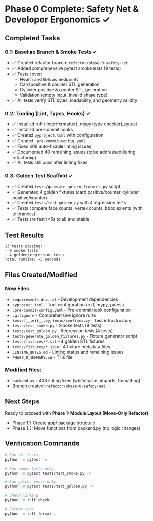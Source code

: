 # Phase 0 Complete: Safety Net & Developer Ergonomics ✓

## Completed Tasks

### 0.1: Baseline Branch & Smoke Tests ✓
- ✅ Created refactor branch: `refactor/phase-0-safety-net`
- ✅ Added comprehensive pytest smoke tests (9 tests)
- ✅ Tests cover:
  - Health and liblouis endpoints
  - Card positive & counter STL generation
  - Cylinder positive & counter STL generation
  - Validation (empty input, invalid shape type)
- ✅ All tests verify STL bytes, loadability, and geometry validity

### 0.2: Tooling (Lint, Types, Hooks) ✓
- ✅ Installed ruff (linter/formatter), mypy (type checker), pytest
- ✅ Installed pre-commit hooks
- ✅ Created `pyproject.toml` with configuration
- ✅ Created `.pre-commit-config.yaml`
- ✅ Fixed 408 auto-fixable linting issues
- ✅ Documented 40 remaining issues (to be addressed during refactoring)
- ✅ All tests still pass after linting fixes

### 0.3: Golden Test Scaffold ✓
- ✅ Created `tests/generate_golden_fixtures.py` script
- ✅ Generated 4 golden fixtures (card positive/counter, cylinder positive/counter)
- ✅ Created `tests/test_golden.py` with 4 regression tests
- ✅ Tests compare face counts, vertex counts, bbox extents (with tolerances)
- ✅ Tests are fast (<5s total) and stable

## Test Results

```
13 tests passing:
- 9 smoke tests
- 4 golden/regression tests
Total runtime: ~5 seconds
```

## Files Created/Modified

### New Files:
- `requirements-dev.txt` - Development dependencies
- `pyproject.toml` - Tool configuration (ruff, mypy, pytest)
- `.pre-commit-config.yaml` - Pre-commit hook configuration
- `.gitignore` - Comprehensive ignore rules
- `tests/__init__.py`, `tests/conftest.py` - Test infrastructure
- `tests/test_smoke.py` - Smoke tests (9 tests)
- `tests/test_golden.py` - Regression tests (4 tests)
- `tests/generate_golden_fixtures.py` - Fixture generator script
- `tests/fixtures/*.stl` - 4 golden STL fixtures
- `tests/fixtures/*.json` - 4 fixture metadata files
- `LINTING_NOTES.md` - Linting status and remaining issues
- `PHASE_0_SUMMARY.md` - This file

### Modified Files:
- `backend.py` - 408 linting fixes (whitespace, imports, formatting)
- Branch created: `refactor/phase-0-safety-net`

## Next Steps

Ready to proceed with **Phase 1: Module Layout (Move-Only Refactor)**
- Phase 1.1: Create app/ package structure
- Phase 1.2: Move functions from backend.py (no logic changes)

## Verification Commands

```bash
# Run all tests
python -m pytest -v

# Run smoke tests only
python -m pytest tests/test_smoke.py -v

# Run golden tests only
python -m pytest tests/test_golden.py -v

# Check linting
python -m ruff check .

# Format code
python -m ruff format .
```
